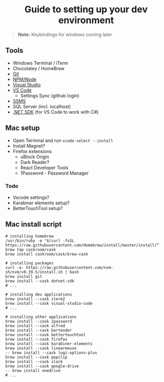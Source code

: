 <div align="center">
  
# Guide to setting up your dev environment
</div>

> **Note:** Keybindings for windows coming later

## Tools
- Windows Terminal / iTerm
- Chocolatey / HomeBrew
- [Git](https://git-scm.com/downloads)
- [NPM/Node](https://nodejs.org/en/download)
- [Visual Studio](https://visualstudio.microsoft.com/downloads/)
- [VS Code](https://code.visualstudio.com/Download)
  - Settings Sync (github login)
- [SSMS](https://learn.microsoft.com/en-us/sql/ssms/download-sql-server-management-studio-ssms?view=sql-server-ver16)
- SQL Server (incl. localhost)
- [.NET SDK](https://dotnet.microsoft.com/en-us/download) (for VS Code to work with C#)


## Mac setup
- Open Terminal and run `xcode-select --install`
- Install Magnet?
- Firefox extensions
  - uBlock Origin
  - Dark Reader?
  - React Developer Tools
  - 1Password - Password Manager
 
### Todo
- Vscode settings?
- Karabiner elements setup?
- BetterTouchTool setup?

## Mac install script
```
# installing homebrew
/usr/bin/ruby -e "$(curl -fsSL https://raw.githubusercontent.com/Homebrew/install/master/install)”
brew tap caskroom/cask
brew install caskroom/cask/brew-cask

# installing packages
curl -o- https://raw.githubusercontent.com/nvm-sh/nvm/v0.39.5/install.sh | bash
brew install git
brew install --cask dotnet-sdk
# ...

# installing dev applications
brew install --cask iterm2
brew install --cask visual-studio-code
# ...

# installing other applications
brew install --cask 1password
brew install --cask alfred
brew install --cask bartender
brew install --cask bettertouchtool
brew install --cask firefox
brew install --cask karabiner-elements
brew install --cask linearmouse
-- brew install --cask logi-options-plus
brew install --cask popclip
brew install --cask slack
brew install --cask google-drive
-- brew install onedrive
# ...
```
